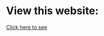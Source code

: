 # View this website: 
<a href="https://banhawchun.github.io/biggest-sale-2019/" target="_blank">Click here to see</a>
